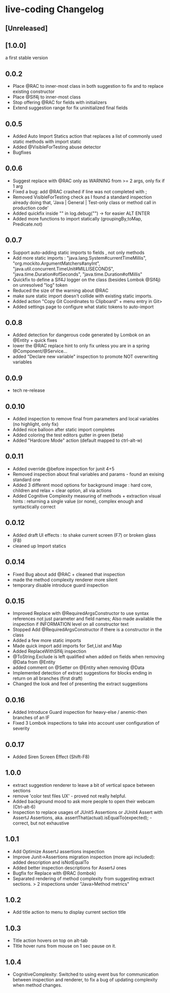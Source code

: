 <!-- Keep a Changelog guide -> https://keepachangelog.com -->

# live-coding Changelog

## [Unreleased]

## [1.0.0]
a first stable version

## 0.0.2
- Place @RAC to inner-most class in both suggestion to fix and to replace existing constructor
- Place @Slf4j to inner-most class
- Stop offering @RAC for fields with initializers
- Extend suggestion range for fix uninitialized final fields

## 0.0.5
- Added Auto Import Statics action that replaces a list of commonly used static methods with import static
- Added @VisibleForTesting abuse detector
- Bugfixes

## 0.0.6
- Suggest replace with @RAC only as WARNING from >= 2 args, only fix if 1 arg
- Fixed a bug: add @RAC crashed if line was not completed with ;
- Removed VisibleForTesting check as I found a standard inspection already doing that, 'Java | General | Test-only class or method call in production code'
- Added quickfix inside "" in log.debug("")  -> for easier ALT ENTER
- Added more functions to import statically (groupingBy,toMap, Predicate.not)

## 0.0.7
- Support auto-adding static imports to fields , not only methods
- Add more static imports :  "java.lang.System#currentTimeMillis",  "org.mockito.ArgumentMatchers#anyInt",   "java.util.concurrent.TimeUnit#MILLISECONDS",  "java.time.Duration#ofSeconds",
  "java.time.Duration#ofMillis"
- Quickfix to define a Slf4J logger on the class (besides Lombok @Slf4j) on unresolved "log" token
- Reduced the size of the warning about @RAC
- make sure static import doesn't collide with existing static imports.
- Added action "Copy Git Coordinates to Clipboard" + menu entry in Git>
- Added settings page to configure what static tokens to auto-import

## 0.0.8
- Added detection for dangerous code generated by Lombok on an @Entity + quick fixes
- lower the @RAC replace hint to only fix unless you are in a spring @Component/@Service...
- added "Declare new variable" inspection to promote NOT overwriting variables

## 0.0.9
- tech re-release

## 0.0.10
- Added inspection to remove final from parameters and local variables (no highlight, only fix)
- Added nice balloon after static import completes
- Added coloring the test editors gutter in green (beta)
- Added "Hardcore Mode" action (default mapped to ctrl-alt-w)

## 0.0.11
- Added override @before inspection for junit 4+5
- Removed inspection about final variables and params - found an exising standard one
- Added 3 different mood options for background image : hard core, children and relax + clear option, all via actions
- Added Cognitive Complexity measuring of methods + extraction visual hints : returning a single value (or none), complex enough and syntactically correct

## 0.0.12
- Added draft UI effects : to shake current screen (F7) or broken glass (F8)
- cleaned up Import statics

## 0.0.14
- Fixed Bug about add @RAC + cleaned that inspection
- made the method complexity renderer more silent
- temporary disable introduce guard inspection

## 0.0.15
- Improved Replace with @RequiredArgsConstructor to use syntax references not just parameter and field names; Also made available the inspection if INFORMATION level on all constructor text
- Stopped Add @RequiredArgsConstructor if there is a constructor in the class
- Added a few more static imports
- Made quick import add imports for Set,List and Map
- Added ReplaceWithSlf4j inspection
- @ToString.Exclude is left qualified when added on fields when removing @Data from @Entity
- added comment on @Setter on @Entity when removing @Data
- Implemented detection of extract suggestions for blocks ending in return on all branches (first draft)
- Changed the look and feel of presenting the extract suggestions

## 0.0.16
- Added Introduce Guard inspection for heavy-else / anemic-then branches of an IF
- Fixed 3 Lombok inspections to take into account user configuration of severity

## 0.0.17
- Added Siren Screen Effect (Shift-F8)

## 1.0.0
- extract suggestion renderer to leave a bit of vertical space between sections 
- remove 'color test files UX' - proved not really helpful.
- Added background mood to ask more people to open their webcam (Ctrl-alt-6)
- Inspection to replace usages of JUnit5 Assertions or JUnit4 Assert with AssertJ Assertions, aka. assertThat(actual).isEqualTo(expected); - correct, but not exhaustive

## 1.0.1 
- Add Optimize AssertJ assertions inspection 
- Improve Junit->Assertions migration inspection (more api included): added description and isNotEqualTo
- Added better inspection descriptions for AssertJ ones
- Bugfix for Replace with @RAC (lombok)
- Separated rendering of method complexity from suggesting extract sections. > 2 inspections under "Java>Method metrics"

## 1.0.2
- Add title action to menu to display current section title

## 1.0.3
- Title action hovers on top on alt-tab
- TItle hover runs from mouse on 1 sec pause on it.

## 1.0.4
- CognitiveComplexity: Switched to using event bus for communication between inspection and renderer, to fix a bug of updating complexity when method changes.